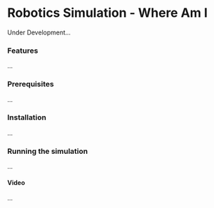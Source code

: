 # Robotics Simulation - Where Am I 
Under Development...

### Features
...

### Prerequisites
...

### Installation
...

### Running the simulation
...

#### Video
...
